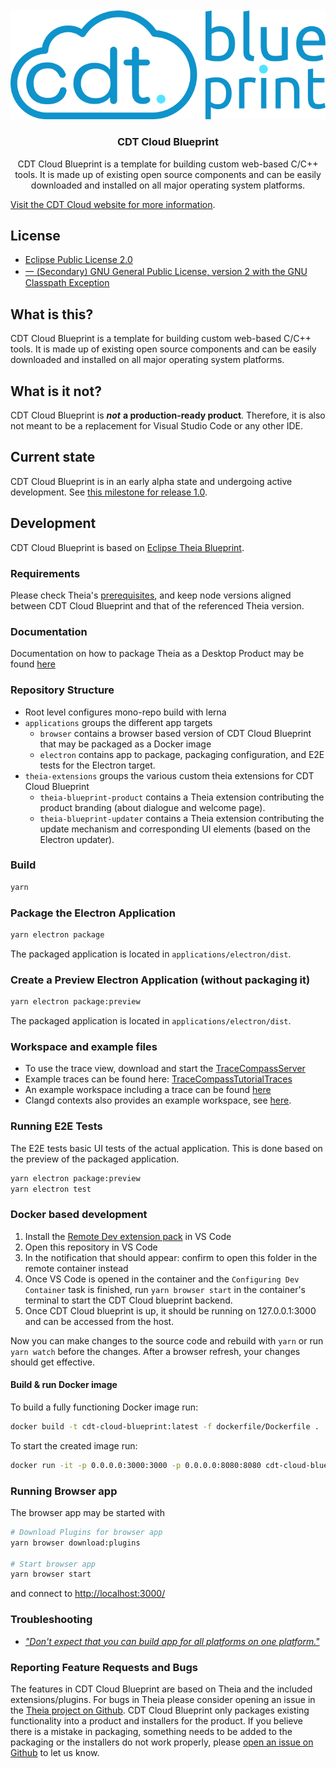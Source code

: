 <br/>
<div id="cdt-cloud-logo" align="center">
    <br />
    <img src="theia-extensions/theia-blueprint-product/src/browser/icons/CDTCloudBlueprintLogo.png" alt="CDT Cloud Blueprint Logo"/>
    <h3>CDT Cloud Blueprint</h3>
</div>

<div id="badges" align="center">

CDT Cloud Blueprint is a template for building custom web-based C/C++ tools. It is made up of existing open source components and can be easily downloaded and installed on all major operating system platforms.

</div>

[Visit the CDT Cloud website for more information](https://www.eclipse.org/cdt-cloud/).

## License

- [Eclipse Public License 2.0](LICENSE)
- [一 (Secondary) GNU General Public License, version 2 with the GNU Classpath Exception](LICENSE)

## What is this?

CDT Cloud Blueprint is a template for building custom web-based C/C++ tools. It is made up of existing open source components and can be easily downloaded and installed on all major operating system platforms.

## What is it not?

CDT Cloud Blueprint is ***not*** **a production-ready product**. Therefore, it is also not meant to be a replacement for Visual Studio Code or any other IDE.

## Current state

CDT Cloud Blueprint is in an early alpha state and undergoing active development.
See [this milestone for release 1.0](https://github.com/eclipse-cdt-cloud/cdt-cloud-blueprint/milestone/1).

## Development

CDT Cloud Blueprint is based on [Eclipse Theia Blueprint](https://github.com/eclipse-theia/theia-blueprint).

### Requirements

Please check Theia's [prerequisites](https://github.com/eclipse-theia/theia/blob/master/doc/Developing.md#prerequisites), and keep node versions aligned between CDT Cloud Blueprint and that of the referenced Theia version.

### Documentation

Documentation on how to package Theia as a Desktop Product may be found [here](https://theia-ide.org/docs/blueprint_documentation/)

### Repository Structure

- Root level configures mono-repo build with lerna
- `applications` groups the different app targets
  - `browser` contains a browser based version of CDT Cloud Blueprint that may be packaged as a Docker image
  - `electron` contains app to package, packaging configuration, and E2E tests for the Electron target.
- `theia-extensions` groups the various custom theia extensions for CDT Cloud Blueprint
  - `theia-blueprint-product` contains a Theia extension contributing the product branding (about dialogue and welcome page).
  - `theia-blueprint-updater` contains a Theia extension contributing the update mechanism and corresponding UI elements (based on the Electron updater).

### Build

```sh
yarn
```

### Package the Electron Application

```sh
yarn electron package
```

The packaged application is located in `applications/electron/dist`.

### Create a Preview Electron Application (without packaging it)

```sh
yarn electron package:preview
```

The packaged application is located in `applications/electron/dist`.

### Workspace and example files

- To use the trace view, download and start the [TraceCompassServer](https://download.eclipse.org/tracecompass.incubator/trace-server/rcp/)
- Example traces can be found here: [TraceCompassTutorialTraces](https://github.com/tuxology/tracevizlab/blob/master/labs/TraceCompassTutorialTraces.tgz)
- An example workspace including a trace can be found [here](https://github.com/eclipsesource/cdtcloud-alpha/tree/master/example/workspace)
- Clangd contexts also provides an example workspace, see [here](https://github.com/eclipse-cdt-cloud/clangd-contexts/tree/main/examples/clangd-workspace).

### Running E2E Tests

The E2E tests basic UI tests of the actual application.
This is done based on the preview of the packaged application.

```sh
yarn electron package:preview
yarn electron test
```

### Docker based development

1. Install the [Remote Dev extension pack](https://marketplace.visualstudio.com/items?itemName=ms-vscode-remote.vscode-remote-extensionpack) in VS Code
2. Open this repository in VS Code
3. In the notification that should appear: confirm to open this folder in the remote container instead
4. Once VS Code is opened in the container and the `Configuring Dev Container` task is finished, run `yarn browser start` in the container's terminal to start the CDT Cloud blueprint backend.
5. Once CDT Cloud blueprint is up, it should be running on 127.0.0.1:3000 and can be accessed from the host.

Now you can make changes to the source code and rebuild with `yarn` or run `yarn watch` before the changes. After a browser refresh, your changes should get effective.

#### Build & run Docker image

To build a fully functioning Docker image run:

```sh
docker build -t cdt-cloud-blueprint:latest -f dockerfile/Dockerfile .
```

To start the created image run:

```sh
docker run -it -p 0.0.0.0:3000:3000 -p 0.0.0.0:8080:8080 cdt-cloud-blueprint:latest
```

### Running Browser app

The browser app may be started with

```sh
# Download Plugins for browser app
yarn browser download:plugins

# Start browser app
yarn browser start
```

and connect to <http://localhost:3000/>

### Troubleshooting

- [_"Don't expect that you can build app for all platforms on one platform."_](https://www.electron.build/multi-platform-build)

### Reporting Feature Requests and Bugs

The features in CDT Cloud Blueprint are based on Theia and the included extensions/plugins. For bugs in Theia please consider opening an issue in the [Theia project on Github](https://github.com/eclipse-theia/theia/issues/new/choose).
CDT Cloud Blueprint only packages existing functionality into a product and installers for the product. If you believe there is a mistake in packaging, something needs to be added to the packaging or the installers do not work properly, please [open an issue on Github](https://github.com/eclipse-cdt-cloud/cdt-cloud-blueprint/issues/new/choose) to let us know.
